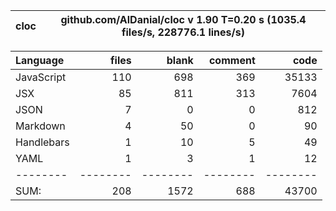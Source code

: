 cloc|github.com/AlDanial/cloc v 1.90  T=0.20 s (1035.4 files/s, 228776.1 lines/s)
--- | ---

Language|files|blank|comment|code
:-------|-------:|-------:|-------:|-------:
JavaScript|110|698|369|35133
JSX|85|811|313|7604
JSON|7|0|0|812
Markdown|4|50|0|90
Handlebars|1|10|5|49
YAML|1|3|1|12
--------|--------|--------|--------|--------
SUM:|208|1572|688|43700
